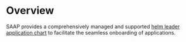 # Overview

SAAP provides a comprehensively managed and supported [helm leader application chart](https://github.com/stakater/application) to facilitate the seamless onboarding of applications.
